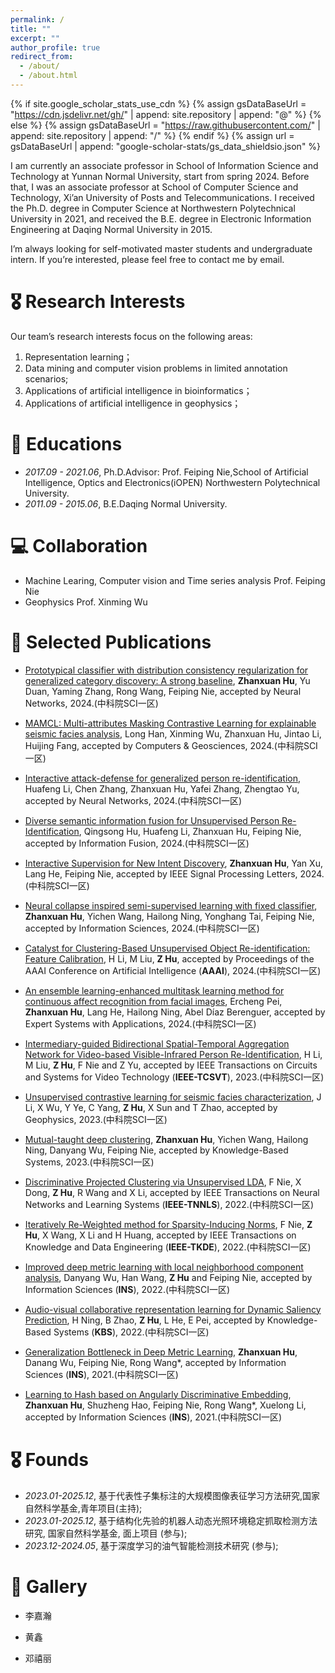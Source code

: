 ```yaml
---
permalink: /
title: ""
excerpt: ""
author_profile: true
redirect_from: 
  - /about/
  - /about.html
---
```


{% if site.google_scholar_stats_use_cdn %}
{% assign gsDataBaseUrl = "https://cdn.jsdelivr.net/gh/" | append: site.repository | append: "@" %}
{% else %}
{% assign gsDataBaseUrl = "https://raw.githubusercontent.com/" | append: site.repository | append: "/" %}
{% endif %}
{% assign url = gsDataBaseUrl | append: "google-scholar-stats/gs_data_shieldsio.json" %}

<span class='anchor' id='about-me'></span>

I am currently an associate professor in School of Information Science and Technology at Yunnan Normal University, start from spring 2024. Before that, I was an associate professor at School of Computer Science and Technology,  Xi’an University of Posts and Telecommunications. I received the Ph.D. degree in Computer Science at Northwestern Polytechnical University in 2021, and received the B.E. degree in Electronic Information Engineering at Daqing Normal University in 2015.

I’m always looking for self-motivated master students and undergraduate intern. If you’re interested, please feel free to contact me by email.

# 🎖 Research Interests
Our team’s research interests focus on the following areas:
1. Representation learning；
2. Data mining and computer vision problems in limited annotation scenarios;
3. Applications of artificial intelligence in bioinformatics；
4. Applications of artificial intelligence in geophysics；

# 📖 Educations
- *2017.09 - 2021.06*, Ph.D.Advisor: Prof. Feiping Nie,School of Artificial Intelligence, Optics and Electronics(iOPEN) Northwestern Polytechnical University. 
- *2011.09 - 2015.06*, B.E.Daqing Normal University.

# 💻 Collaboration
- Machine Learing, Computer vision and Time series analysis Prof. Feiping Nie
- Geophysics Prof. Xinming Wu

# 📝 Selected Publications 
- [Prototypical classifier with distribution consistency regularization for generalized category discovery: A strong baseline](https://www.sciencedirect.com/science/article/pii/S0893608024008372), **Zhanxuan Hu**, Yu Duan, Yaming Zhang, Rong Wang, Feiping Nie, accepted by Neural Networks, 2024.(中科院SCI一区)

- [MAMCL: Multi-attributes Masking Contrastive Learning for explainable seismic facies analysis](https://www.sciencedirect.com/science/article/pii/S0098300424002140), Long Han, Xinming Wu, Zhanxuan Hu, Jintao Li, Huijing Fang, accepted by Computers & Geosciences, 2024.(中科院SCI一区)

- [Interactive attack-defense for generalized person re-identification](https://www.sciencedirect.com/science/article/pii/S0893608024002739), Huafeng Li, Chen Zhang, Zhanxuan Hu, Yafei Zhang, Zhengtao Yu, accepted by Neural Networks, 2024.(中科院SCI一区)

- [Diverse semantic information fusion for Unsupervised Person Re-Identification](https://www.sciencedirect.com/science/article/pii/S1566253524000976), Qingsong Hu, Huafeng Li, Zhanxuan Hu, Feiping Nie, accepted by Information Fusion, 2024.(中科院SCI一区)

- [Interactive Supervision for New Intent Discovery](https://ieeexplore.ieee.org/abstract/document/10564149), **Zhanxuan Hu**, Yan Xu, Lang He, Feiping Nie, accepted by IEEE Signal Processing Letters, 2024.(中科院SCI一区)

- [Neural collapse inspired semi-supervised learning with fixed classifier](https://www.sciencedirect.com/science/article/pii/S0020025524003827), **Zhanxuan Hu**, Yichen Wang, Hailong Ning, Yonghang Tai, Feiping Nie, accepted by Information Sciences, 2024.(中科院SCI一区)

- [Catalyst for Clustering-Based Unsupervised Object Re-identification: Feature Calibration](https://ojs.aaai.org/index.php/AAAI/article/view/28092), H Li, M Liu, **Z Hu**, accepted by Proceedings of the AAAI Conference on Artificial Intelligence (**AAAI**), 2024.(中科院SCI一区)

- [An ensemble learning-enhanced multitask learning method for continuous affect recognition from facial images](https://www.sciencedirect.com/science/article/pii/S095741742301792X), Ercheng Pei, **Zhanxuan Hu**, Lang He, Hailong Ning, Abel Díaz Berenguer, accepted by Expert Systems with Applications, 2024.(中科院SCI一区)
  
- [Intermediary-guided Bidirectional Spatial-Temporal Aggregation Network for Video-based Visible-Infrared Person Re-Identification](https://ieeexplore.ieee.org/abstract/document/10047982), H Li, M Liu, **Z Hu**, F Nie and Z Yu, accepted by IEEE Transactions on Circuits and Systems for Video Technology (**IEEE-TCSVT**), 2023.(中科院SCI一区)

- [Unsupervised contrastive learning for seismic facies characterization](https://library.seg.org/doi/abs/10.1190/geo2022-0148.1), J Li, X Wu, Y Ye, C Yang, **Z Hu**, X Sun and T Zhao, accepted by Geophysics, 2023.(中科院SCI一区)

- [Mutual-taught deep clustering](https://www.sciencedirect.com/science/article/pii/S095070512300850X), **Zhanxuan Hu**, Yichen Wang, Hailong Ning, Danyang Wu, Feiping Nie, accepted by Knowledge-Based Systems, 2023.(中科院SCI一区)

- [Discriminative Projected Clustering via Unsupervised LDA](https://ieeexplore.ieee.org/abstract/document/9895200), F Nie, X Dong, **Z Hu**, R Wang and X Li, accepted by IEEE Transactions on Neural Networks and Learning Systems (**IEEE-TNNLS**), 2022.(中科院SCI一区)

- [Iteratively Re-Weighted method for Sparsity-Inducing Norms](https://ieeexplore.ieee.org/abstract/document/9787082), F Nie, **Z Hu**, X Wang, X Li and H Huang, accepted by IEEE Transactions on Knowledge and Data Engineering (**IEEE-TKDE**), 2022.(中科院SCI一区)

- [Improved deep metric learning with local neighborhood component analysis](https://www.sciencedirect.com/science/article/abs/pii/S0020025522012105), Danyang Wu, Han Wang, **Z Hu** and Feiping Nie, accepted by Information Sciences (**INS**), 2022.(中科院SCI一区)

- [Audio-visual collaborative representation learning for Dynamic Saliency Prediction](https://www.sciencedirect.com/science/article/abs/pii/S0950705122008486), H Ning, B Zhao, **Z Hu**, L He, E Pei, accepted by Knowledge-Based Systems (**KBS**), 2022.(中科院SCI一区)

- [Generalization Bottleneck in Deep Metric Learning](https://www.sciencedirect.com/science/article/pii/S0020025521009543), **Zhanxuan Hu**, Danang Wu, Feiping Nie, Rong Wang*, accepted by Information Sciences (**INS**), 2021.(中科院SCI一区)

- [Learning to Hash based on Angularly Discriminative Embedding](https://www.sciencedirect.com/science/article/pii/S0020025521007374), **Zhanxuan Hu**, Shuzheng Hao, Feiping Nie, Rong Wang*, Xuelong Li, accepted by Information Sciences (**INS**), 2021.(中科院SCI一区)

# 🎖 Founds
- *2023.01-2025.12*, 基于代表性子集标注的大规模图像表征学习方法研究,国家自然科学基金,青年项目(主持);
- *2023.01-2025.12*, 基于结构化先验的机器人动态光照环境稳定抓取检测方法研究, 国家自然科学基金, 面上项目 (参与);
- *2023.12-2024.05*, 基于深度学习的油气智能检测技术研究 (参与);

# 📖 Gallery
- 李嘉瀚

- 黄鑫

- 邓禧丽

